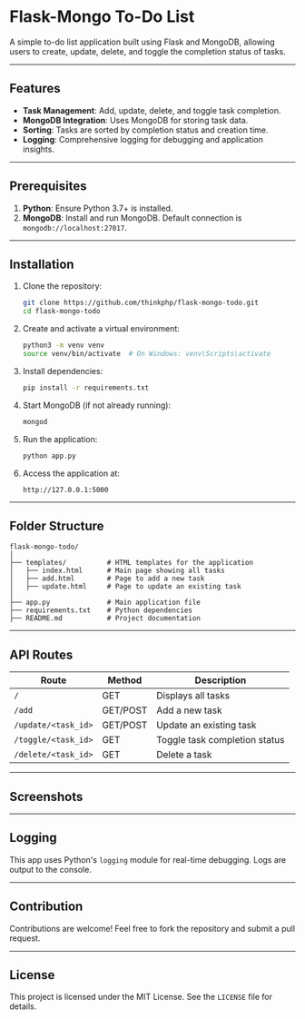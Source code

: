 # Flask-Mongo To-Do List

A simple to-do list application built using Flask and MongoDB, allowing users to create, update, delete, and toggle the completion status of tasks.

---

## Features

- **Task Management**: Add, update, delete, and toggle task completion.
- **MongoDB Integration**: Uses MongoDB for storing task data.
- **Sorting**: Tasks are sorted by completion status and creation time.
- **Logging**: Comprehensive logging for debugging and application insights.

---

## Prerequisites

1. **Python**: Ensure Python 3.7+ is installed.
2. **MongoDB**: Install and run MongoDB. Default connection is `mongodb://localhost:27017`.

---

## Installation

1. Clone the repository:
   ```bash
   git clone https://github.com/thinkphp/flask-mongo-todo.git
   cd flask-mongo-todo
   ```

2. Create and activate a virtual environment:
   ```bash
   python3 -m venv venv
   source venv/bin/activate  # On Windows: venv\Scripts\activate
   ```

3. Install dependencies:
   ```bash
   pip install -r requirements.txt
   ```

4. Start MongoDB (if not already running):
   ```bash
   mongod
   ```

5. Run the application:
   ```bash
   python app.py
   ```

6. Access the application at:
   ```
   http://127.0.0.1:5000
   ```

---

## Folder Structure

```
flask-mongo-todo/
│
├── templates/          # HTML templates for the application
│   ├── index.html      # Main page showing all tasks
│   ├── add.html        # Page to add a new task
│   ├── update.html     # Page to update an existing task
│
├── app.py              # Main application file
├── requirements.txt    # Python dependencies
├── README.md           # Project documentation
```

---

## API Routes

| Route                | Method   | Description                     |
|----------------------|----------|---------------------------------|
| `/`                  | GET      | Displays all tasks             |
| `/add`               | GET/POST | Add a new task                 |
| `/update/<task_id>`  | GET/POST | Update an existing task        |
| `/toggle/<task_id>`  | GET      | Toggle task completion status  |
| `/delete/<task_id>`  | GET      | Delete a task                  |

---

## Screenshots



---

## Logging

This app uses Python's `logging` module for real-time debugging. Logs are output to the console.

---

## Contribution

Contributions are welcome! Feel free to fork the repository and submit a pull request.

---

## License

This project is licensed under the MIT License. See the `LICENSE` file for details.
```


